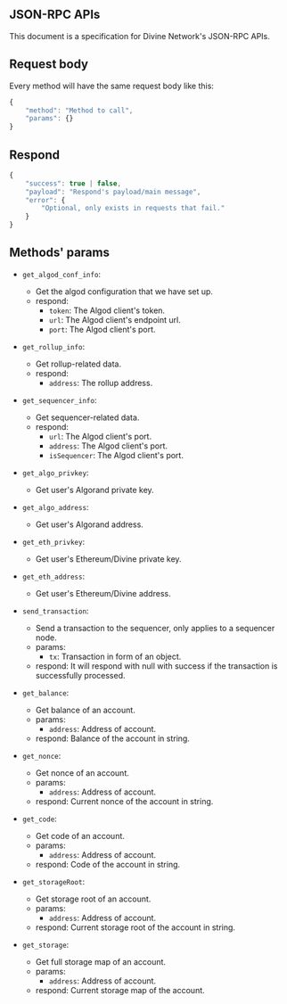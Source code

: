 ## JSON-RPC APIs

This document is a specification for Divine Network's JSON-RPC APIs.

## Request body

Every method will have the same request body like this:

```js
{
    "method": "Method to call",
    "params": {}
}
```

## Respond

```js
{
    "success": true | false,
    "payload": "Respond's payload/main message",
    "error": {
        "Optional, only exists in requests that fail."
    }
}
```

## Methods' params

* `get_algod_conf_info`:
    * Get the algod configuration that we have set up.
    * respond:
        * `token`: The Algod client's token.
        * `url`: The Algod client's endpoint url.
        * `port`: The Algod client's port.

* `get_rollup_info`:
    * Get rollup-related data.
    * respond:
        * `address`: The rollup address.

* `get_sequencer_info`:
    * Get sequencer-related data.
    * respond:
        * `url`: The Algod client's port.
        * `address`: The Algod client's port.
        * `isSequencer`: The Algod client's port.

* `get_algo_privkey`:
    * Get user's Algorand private key.

* `get_algo_address`:
    * Get user's Algorand address.

* `get_eth_privkey`:
    * Get user's Ethereum/Divine private key.

* `get_eth_address`:
    * Get user's Ethereum/Divine address.

* `send_transaction`:
    * Send a transaction to the sequencer, only applies to a sequencer node.
    * params:
        * `tx`: Transaction in form of an object.
    * respond: It will respond with null with success if the transaction is successfully processed.

* `get_balance`:
    * Get balance of an account.
    * params:
        * `address`: Address of account.
    * respond: Balance of the account in string.

* `get_nonce`: 
    * Get nonce of an account.
    * params: 
        * `address`: Address of account.
    * respond: Current nonce of the account in string.

* `get_code`: 
    * Get code of an account.
    * params: 
        * `address`: Address of account.
    * respond: Code of the account in string.

* `get_storageRoot`: 
    * Get storage root of an account.
    * params: 
        * `address`: Address of account.
    * respond: Current storage root of the account in string.

* `get_storage`: 
    * Get full storage map of an account.
    * params: 
        * `address`: Address of account.
    * respond: Current storage map of the account.
